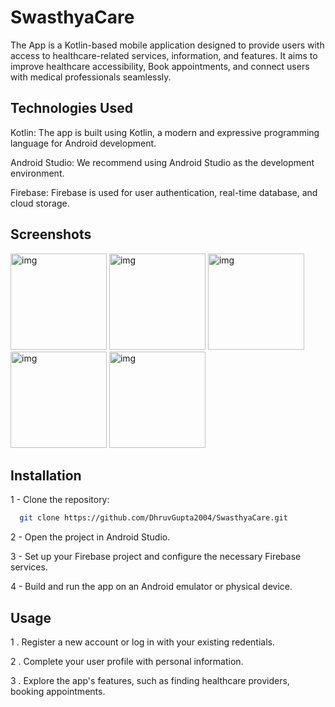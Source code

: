 # SwasthyaCare

The App is a Kotlin-based mobile application designed to provide users with access to healthcare-related services, information, and features. It aims to improve healthcare accessibility, Book appointments, and connect users with medical professionals seamlessly.


## Technologies Used

Kotlin: The app is built using Kotlin, a modern and expressive programming language for Android development.

Android Studio: We recommend using Android Studio as the development environment.

Firebase: Firebase is used for user authentication, real-time database, and cloud storage.


## Screenshots
<img width='154' alt = 'img' src = "https://github.com/DhruvGupta2004/SwasthyaCare/assets/112793698/5584809e-a87b-4ebc-8691-707d63b41e35">
<img width='154' alt = 'img' src = "https://github.com/DhruvGupta2004/SwasthyaCare/assets/112793698/51fca579-3bff-4a91-ab33-cb9768bf55fd">
<img width='154' alt = 'img' src = "https://github.com/DhruvGupta2004/SwasthyaCare/assets/112793698/f749c349-4e73-4c4d-bc03-c97c2224f234">
<img width='154' alt = 'img' src = "https://github.com/DhruvGupta2004/SwasthyaCare/assets/112793698/c31281de-bd22-45d2-a23c-9ffd826fbdc7">
<img width='154' alt = 'img' src = "https://github.com/DhruvGupta2004/SwasthyaCare/assets/112793698/55a7ac10-90e7-4c85-8fd9-8426b7038381">

## Installation

1 - Clone the repository:

```bash
  git clone https://github.com/DhruvGupta2004/SwasthyaCare.git
```
2 - Open the project in Android Studio.

3 - Set up your Firebase project and configure the necessary Firebase services.

4 - Build and run the app on an Android emulator or physical device.



## Usage

1 . Register a new account or log in with your existing redentials.

2 . Complete your user profile with personal information.

3 . Explore the app's features, such as finding healthcare providers, booking appointments.




